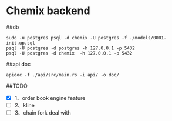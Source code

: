 # Chemix backend

##db
```
sudo -u postgres psql -d chemix -U postgres -f ./models/0001-init.up.sql
psql -U postgres -d postgres -h 127.0.0.1 -p 5432
psql -U postgres -d chemix  -h 127.0.0.1 -p 5432
```

##api doc
```
apidoc -f ./api/src/main.rs -i api/ -o doc/
```


##TODO
- [X] 1、order book engine feature
- [ ] 2、kline
- [ ] 3、chain fork deal with
